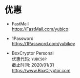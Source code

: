# 优惠

- FastMail
  <br><https://FastMail.com/yubico>

- 1Password
  <br><https://1Password.com/yubikey>

- BoxCryptor Personal
  <br>优惠代码: `YUBC50P`
  <br>截止时间: 2020/01/31
  <br><https://www.BoxCryptor.com>
